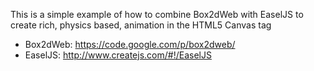 This is a simple example of how to combine Box2dWeb with EaselJS to create rich, physics based, animation in the HTML5 Canvas tag

- Box2dWeb: https://code.google.com/p/box2dweb/
- EaselJS: http://www.createjs.com/#!/EaselJS
